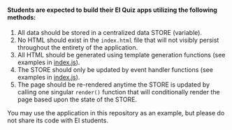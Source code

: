 #### Students are expected to build their EI Quiz apps utilizing the following methods:

1. All data should be stored in a centralized data STORE (variable).
2. No HTML should exist in the `index.html` file that will not visibly persist throughout the entirety of the application.
3. All HTML should be generated using template generation functions (see examples in [index.js](https://github.com/Thinkful-Ed/ei-quiz-app-example/blob/master/scripts/index.js)).
4. The STORE should only be updated by event handler functions (see examples in [index.js](https://github.com/Thinkful-Ed/ei-quiz-app-example/blob/master/scripts/index.js)).
5. The page should be re-rendered anytime the STORE is updated by calling one singular `render()` function that will conditionally render the page based upon the state of the STORE.

You may use the application in this repository as an example, but please do not share its code with EI students.